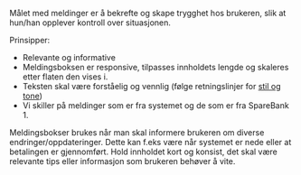 Målet med meldinger er å bekrefte og skape trygghet hos brukeren, slik at hun/han opplever kontroll over situasjonen.

Prinsipper:

-   Relevante og informative
-   Meldingsboksen er responsive, tilpasses innholdets lengde og skaleres etter flaten den vises i.
-   Teksten skal være forståelig og vennlig (følge retningslinjer for [stil og tone](/stil-og-tone.html))
-   Vi skiller på meldinger som er fra systemet og de som er fra SpareBank 1.

Meldingsbokser brukes når man skal informere brukeren om diverse endringer/oppdateringer. Dette kan f.eks være når
systemet er nede eller at betalingen er gjennomført. Hold innholdet kort og konsist, det skal være relevante tips
eller informasjon som brukeren behøver å vite.
